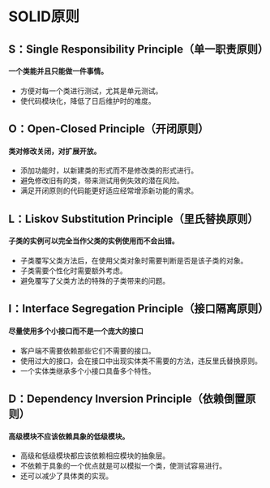 # SOLID原则

## S：Single Responsibility Principle（单一职责原则）
#### 一个类能并且只能做一件事情。
* 方便对每一个类进行测试，尤其是单元测试。
* 使代码模块化，降低了日后维护时的难度。

## O：Open-Closed Principle（开闭原则）
#### 类对修改关闭，对扩展开放。
* 添加功能时，以新建类的形式而不是修改类的形式进行。
* 避免修改旧有的类，带来测试用例失效的潜在风险。
* 满足开闭原则的代码能更好适应经常增添新功能的需求。

## L：Liskov Substitution Principle（里氏替换原则）
#### 子类的实例可以完全当作父类的实例使用而不会出错。
* 子类覆写父类方法后，在使用父类对象时需要判断是否是该子类的对象。
* 子类需要个性化时需要额外考虑。
* 避免覆写了父类方法的特殊的子类带来的问题。 

## I：Interface Segregation Principle（接口隔离原则）
#### 尽量使用多个小接口而不是一个庞大的接口
* 客户端不需要依赖那些它们不需要的接口。
* 使用过大的接口，会在接口中出现实体类不需要的方法，违反里氏替换原则。
* 一个实体类继承多个小接口具备多个特性。

## D：Dependency Inversion Principle（依赖倒置原则）
#### 高级模块不应该依赖具象的低级模块。
* 高级和低级模块都应该依赖相应模块的抽象层。
* 不依赖于具象的一个优点就是可以模拟一个类，使测试容易进行。
* 还可以减少了具体类的实现。

